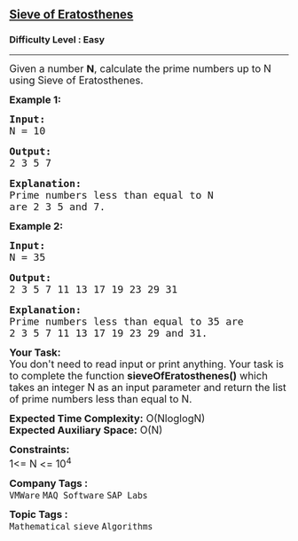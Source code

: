 <h2><a href="https://practice.geeksforgeeks.org/problems/sieve-of-eratosthenes5242/1?utm_source=geeksforgeeks&utm_medium=article_practice_tab&utm_campaign=article_practice_tab">Sieve of Eratosthenes</a></h2><h3>Difficulty Level : Easy</h3><hr><div class="problems_problem_content__Xm_eO"><p><span style="font-size:18px">Given a number <strong>N</strong>, calculate the prime numbers up to N using Sieve of Eratosthenes.&nbsp;&nbsp;</span></p>

<p><strong><span style="font-size:18px">Example 1:</span></strong></p>

<pre><strong><span style="font-size:18px">Input:
</span></strong><span style="font-size:18px">N = 10</span>

<strong><span style="font-size:18px">Output:
</span></strong><span style="font-size:18px">2 3 5 7</span>

<strong><span style="font-size:18px">Explanation:
</span></strong><span style="font-size:18px">Prime numbers less than equal to N 
are 2 3 5 and 7.</span></pre>

<p><strong><span style="font-size:18px">Example 2:</span></strong></p>

<pre><strong><span style="font-size:18px">Input:
</span></strong><span style="font-size:18px">N = 35</span>

<span style="font-size:18px"><strong>Output:</strong>
2 3 5 7 11 13 17 19 23 29 31</span>

<span style="font-size:18px"><strong>Explanation:</strong>
Prime numbers less than equal to 35 are
2 3 5 7 11 13 17 19 23 29 and 31.</span></pre>

<p><span style="font-size:18px"><strong>Your Task:&nbsp;&nbsp;</strong><br>
You don't need to read input or print anything. Your task is to complete the function&nbsp;<strong>sieveOfEratosthenes</strong><strong>()</strong>&nbsp;which takes an integer N as an input parameter and return&nbsp;the list of prime numbers less than equal to N.</span></p>

<p><span style="font-size:18px"><strong>Expected Time Complexity:</strong>&nbsp;O(NloglogN)<br>
<strong>Expected Auxiliary Space:</strong>&nbsp;O(N)</span></p>

<p><span style="font-size:18px"><strong>Constraints:</strong></span><br>
<span style="font-size:18px">1&lt;= N &lt;= 10<sup>4</sup></span></p>
</div><p><span style=font-size:18px><strong>Company Tags : </strong><br><code>VMWare</code>&nbsp;<code>MAQ Software</code>&nbsp;<code>SAP Labs</code>&nbsp;<br><p><span style=font-size:18px><strong>Topic Tags : </strong><br><code>Mathematical</code>&nbsp;<code>sieve</code>&nbsp;<code>Algorithms</code>&nbsp;
